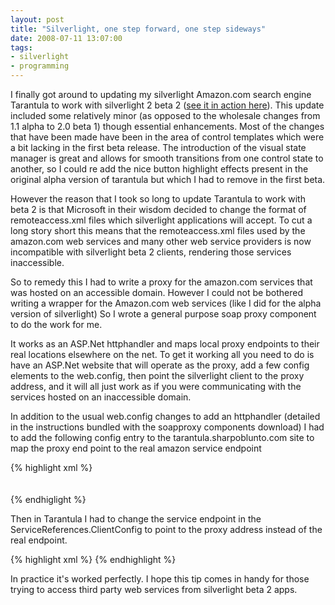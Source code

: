 ```yaml
---
layout: post
title: "Silverlight, one step forward, one step sideways"
date: 2008-07-11 13:07:00
tags:
- silverlight
- programming
---
```


I finally got around to updating my silverlight Amazon.com search engine Tarantula to work with silverlight 2 beta 2 ([see it in action here](http://tarantula.sharpoblunto.com)). This update included some relatively minor (as opposed to the wholesale changes from 1.1 alpha to 2.0 beta 1) though essential enhancements. Most of the changes that have been made have been in the area of control templates which were a bit lacking in the first beta release. The introduction of the visual state manager is great and allows for smooth transitions from one control state to another, so I could re add the nice button highlight effects present in the original alpha version of tarantula but which I had to remove in the first beta.

However the reason that I took so long to update Tarantula to work with beta 2 is that Microsoft in their wisdom decided to change the format of remoteaccess.xml files which silverlight applications will accept. To cut a long story short this means that the remoteaccess.xml files used by the amazon.com web services and many other web service providers is now incompatible with silverlight beta 2 clients, rendering those services inaccessible.

So to remedy this I had to write a proxy for the amazon.com services that was hosted on an accessible domain. However I could not be bothered writing a wrapper for the Amazon.com web services (like I did for the alpha version of silverlight) So I wrote a general purpose soap proxy component to do the work for me. 

It works as an ASP.Net httphandler and maps local proxy endpoints to their real locations elsewhere on the net. To get it working all you need to do is have an ASP.Net website that will operate as the proxy, add a few config elements to the web.config, then point the silverlight client to the proxy address, and it will all just work as if you were communicating with the services hosted on an inaccessible domain.

In addition to the usual web.config changes to add an httphandler (detailed in the instructions bundled with the soapproxy components download) I had to add the following config entry to the tarantula.sharpoblunto.com site to map the proxy end point to the real amazon service endpoint

{% highlight xml %}
<soapProxyComponent>    
 <endPointMappings>     
  <mapping proxyEndPoint="amazon.ashx" remoteEndPoint="http://soap.amazon.com/onca/soap?Service=AWSECommerceService" />     
 </endPointMappings> 
</soapProxyComponent>
{% endhiglight %}

Then in Tarantula I had to change the service endpoint in the ServiceReferences.ClientConfig to point to the proxy address instead of the real endpoint.

{% highlight xml %}
<endpoint address="http://www.sharpoblunto.com/amazon.ashx"    
 binding="basicHttpBinding" bindingConfiguration="AWSECommerceServiceBinding" 
contract="Tarantula.AmazonWebService.AWSECommerceServicePortType" name="AWSECommerceServicePort" />
{% endhighlight %}

In practice it's worked perfectly. I hope this tip comes in handy for those trying to access third party web services from silverlight beta 2 apps.
